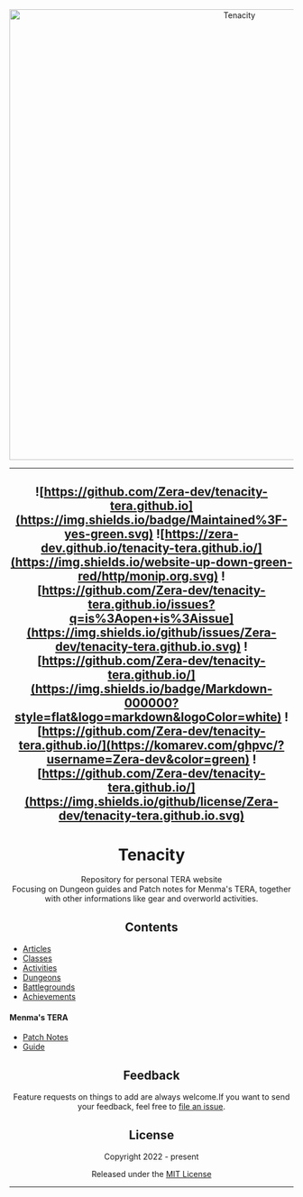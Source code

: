<div align="center">
  <img src="https://i.imgur.com/y1Ii9IP.png" width="800" alt="Tenacity">

  
----
![https://github.com/Zera-dev/tenacity-tera.github.io](https://img.shields.io/badge/Maintained%3F-yes-green.svg) 
![https://zera-dev.github.io/tenacity-tera.github.io/](https://img.shields.io/website-up-down-green-red/http/monip.org.svg)
![https://github.com/Zera-dev/tenacity-tera.github.io/issues?q=is%3Aopen+is%3Aissue](https://img.shields.io/github/issues/Zera-dev/tenacity-tera.github.io.svg)
![https://github.com/Zera-dev/tenacity-tera.github.io/](https://img.shields.io/badge/Markdown-000000?style=flat&logo=markdown&logoColor=white)
![https://github.com/Zera-dev/tenacity-tera.github.io/](https://komarev.com/ghpvc/?username=Zera-dev&color=green)
![https://github.com/Zera-dev/tenacity-tera.github.io/](https://img.shields.io/github/license/Zera-dev/tenacity-tera.github.io.svg)
----
#  Tenacity
<p>Repository for personal TERA website<br>
Focusing on Dungeon guides and Patch notes for Menma's TERA, together with other informations like gear and overworld activities.</p>


## Contents

  <div align="left">
    
  - [Articles](https://zera-dev.github.io/tenacity-tera.github.io/en/articles/)
  - [Classes](https://zera-dev.github.io/tenacity-tera.github.io/en/class/)
  - [Activities](https://zera-dev.github.io/tenacity-tera.github.io/en/activity/)
  - [Dungeons](https://zera-dev.github.io/tenacity-tera.github.io/en/dungeons/)
  - [Battlegrounds](https://zera-dev.github.io/tenacity-tera.github.io/en/battlegrounds/)
  - [Achievements](https://zera-dev.github.io/tenacity-tera.github.io/en/achievements/)
 
 #### Menma's TERA   
    
  - [Patch Notes](https://zera-dev.github.io/tenacity-tera.github.io/en/patch-note/)
  - [Guide](https://zera-dev.github.io/tenacity-tera.github.io/en/menma-guide/)
    
  </div> 

## Feedback  
Feature requests on things to add are always welcome.If you want to send your feedback, feel free to [file an issue](https://github.com/Zera-dev/tenacity-tera.github.io/issues/new).
  
  
  
## License

Copyright 2022 - present

Released under the [MIT License](LICENSE)
***

</div>
